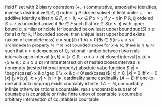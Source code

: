 field $F$
	set with 2 binary operations ($+$, $\cdot$)
	commutative, associative
	identities, inverses
	distributive
	$\mathbb{R}, \mathbb{C}, \mathbb{Q}$
ordering $P$
	closed subset of field under $+, \cdot$
	no additive identity
	either $x\in P$, $x=0$, $-x\in P$
	$x > y$ if $y - x$ in $P$
	$\mathbb{R}, \mathbb{Q}$ ordered
	$S \subset F$ is bounded above if $\exists a \in F$ such that $\forall x \in S (x \leq a)$ with upper bound $a$, similar principle for bounded below
		least upper bound $\mathrm{sup}(S) \leq a$ for all $a$
			for $\mathbb{R}$, if bounded above, then unique least upper bound exists (axiom of completeness)
			$a = \mathrm{sup}(S)$ iff $\forall \epsilon > 0 ( \exists s \in S ( a - \epsilon < s))$
		archimedean property
			$\mathbb{N} \subset \mathbb{R}$ not bounded above
			for $x \in \mathbb{R}$, there is $n \in \mathbb{N}$ such that $n > x$
			denseness of $\mathbb{Q}$, rational number between two reals
intervals
	open interval $(a, b) = \{x \in \mathbb{R} : a < x < b\}$
	closed interval $[a, b] = \{x \in \mathbb{R} : a \leq x \leq b\}$
		infinite intersection of nested closed intervals is nonempty (nested interval property)
absolute value function $|x| = \begin{cases} x & x \geq 0 \\ -x & x < 0\end{cases}$
	$|x| \geq 0$, $|x| = 0$ iff $x = 0$
	$|x|||y| = |xy|$, $|x + y| \leq |x| + |y|$
cardinality
	same cardinality ($A \sim B$) if one-to-one and onto mapping exists
	countably infinite if $A \sim \mathbb{N}$, uncountably infinite otherwise
		rationals countable, reals uncountable
		subset of countable is countable or finite
		finite union of countable is countable
		arbitrary intersection of countable is countable